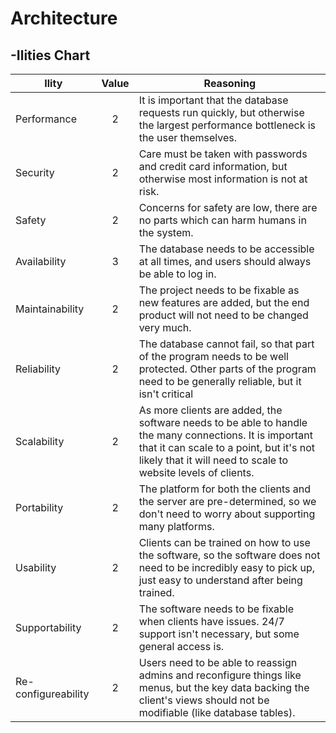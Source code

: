 # Architecture

## -Ilities Chart

| Ility               | Value | Reasoning |
| ------------------- |:-----:| --------- |
| Performance         |   2   | It is important that the database requests run quickly, but otherwise the largest performance bottleneck is the user themselves. |
| Security            |   2   | Care must be taken with passwords and credit card information, but otherwise most information is not at risk. |
| Safety              |   2   | Concerns for safety are low, there are no parts which can harm humans in the system. |
| Availability        |   3   | The database needs to be accessible at all times, and users should always be able to log in. |
| Maintainability     |   2   | The project needs to be fixable as new features are added, but the end product will not need to be changed very much. |
| Reliability         |   2   | The database cannot fail, so that part of the program needs to be well protected. Other parts of the program need to be generally reliable, but it isn't critical |
| Scalability         |   2   | As more clients are added, the software needs to be able to handle the many connections. It is important that it can scale to a point, but it's not likely that it will need to scale to website levels of clients. |
| Portability         |   2   | The platform for both the clients and the server are pre-determined, so we don't need to worry about supporting many platforms. |
| Usability           |   2   | Clients can be trained on how to use the software, so the software does not need to be incredibly easy to pick up, just easy to understand after being trained. |
| Supportability      |   2   | The software needs to be fixable when clients have issues. 24/7 support isn't necessary, but some general access is. |
| Re-configureability |   2   | Users need to be able to reassign admins and reconfigure things like menus, but the key data backing the client's views should not be modifiable (like database tables). |
